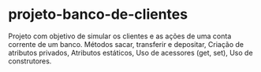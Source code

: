 # projeto-banco-de-clientes
Projeto com objetivo de simular os clientes e as ações de uma conta corrente de um banco.
Métodos sacar, transferir e depositar, 
Criação de atributos privados, 
Atributos estáticos, 
Uso de acessores (get, set), 
Uso de construtores.

